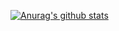 [![Anurag's github stats](https://github-readme-stats.vercel.app/api?username=Chocola4ever)](https://github.com/Chocola4ever/github-readme-stats)
